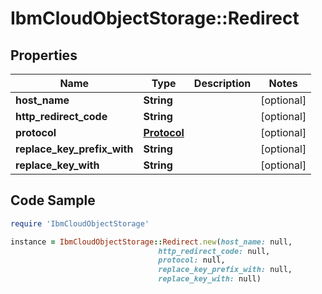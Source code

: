 # IbmCloudObjectStorage::Redirect

## Properties

Name | Type | Description | Notes
------------ | ------------- | ------------- | -------------
**host_name** | **String** |  | [optional] 
**http_redirect_code** | **String** |  | [optional] 
**protocol** | [**Protocol**](Protocol.md) |  | [optional] 
**replace_key_prefix_with** | **String** |  | [optional] 
**replace_key_with** | **String** |  | [optional] 

## Code Sample

```ruby
require 'IbmCloudObjectStorage'

instance = IbmCloudObjectStorage::Redirect.new(host_name: null,
                                 http_redirect_code: null,
                                 protocol: null,
                                 replace_key_prefix_with: null,
                                 replace_key_with: null)
```


